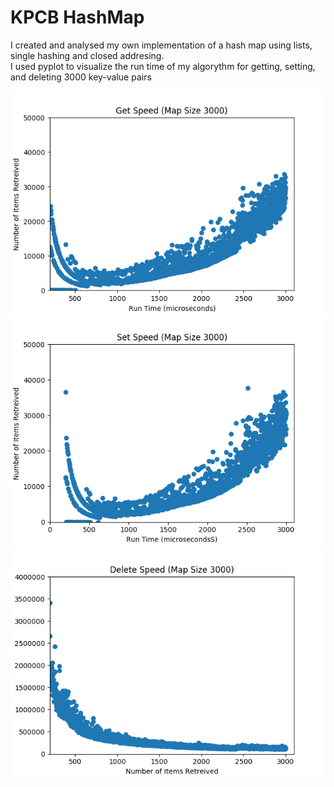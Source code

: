 # KPCB HashMap
I created and analysed my own implementation of a hash map using lists, single hashing and closed addresing. <br />
I used pyplot to visualize the run time of my algorythm for getting, setting, and deleting 3000 key-value pairs

![ScreenShot](Get-3000-items.png)
![ScreenShot](Set-3000-items.png)
![ScreenShot](Delete-3000-items.png)
